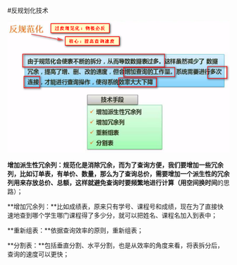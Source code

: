 #反规划化技术

![](/imgs/1.4.14-1反规范化技术.png)

**增加派生性冗余列：**规范化是消除冗余，而为了查询方便，我们要增加一些冗余列，比如订单表，有单价、数量，那么为了查询总价，需要增加一个派生性的冗余列用来存放总价、总额，这样就避免查询时要频繁地进行计算（用**空间换时间**的思路）；

**增加冗余列：**比如成绩表，原来只有学号、课程号和成绩，现在为了直接快速地查到哪个学生哪门课程得了多少分，就可以把姓名、课程名加入到表中；

**重新组表：**依据查询效率的原则，重新组表；

**分割表：**包括垂直分割、水平分割，也是从效率的角度来看，将表拆分后，查询的速度可以更快；
